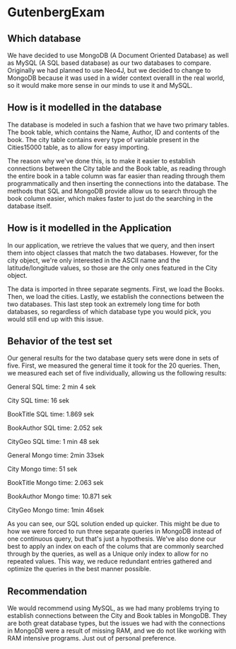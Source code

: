 # GutenbergExam
## Which database
We have decided to use MongoDB (A Document Oriented Database) as well as MySQL (A SQL based database) as our two databases to compare. Originally we had planned to use Neo4J, but we decided to change to MongoDB because it was used in a wider context overalll in the real world, so it would make more sense in our minds to use it and MySQL.

## How is it modelled in the database
The database is modeled in such a fashion that we have two primary tables. The book table, which contains the Name, Author, ID and contents of the book. The city table contains every type of variable present in the Cities15000 table, as to allow for easy importing.

The reason why we've done this, is to make it easier to establish connections between the City table and the Book table, as reading through the entire book in a table column was far easier than reading through them programmatically and then inserting the connections into the database. The methods that SQL and MongoDB provide allow us to search through the book column easier, which makes faster to just do the searching in the database itself.

## How is it modelled in the Application
In our application, we retrieve the values that we query, and then insert them into object classes that match the two databases. However, for the city object, we're only interested in the ASCII name and the latitude/longitude values, so those are the only ones featured in the City object.

The data is imported in three separate segments. First, we load the Books. Then, we load the cities. Lastly, we establish the connections between the two databases. This last step took an extremely long time for both databases, so regardless of which database type you would pick, you would still end up with this issue.

## Behavior of the test set
Our general results for the two database query sets were done in sets of five. First, we measured the general time it took for the 20 queries. Then, we measured each set of five individually, allowing us the following results:

General SQL time: 2 min 4 sek

City SQL time: 16 sek

BookTitle SQL time: 1.869 sek

BookAuthor SQL time: 2.052 sek

CityGeo SQL time: 1 min 48 sek


General Mongo time: 2min 33sek

City Mongo time: 51 sek

BookTitle Mongo time: 2.063 sek

BookAuthor Mongo time: 10.871 sek

CityGeo Mongo time: 1min 46sek


As you can see, our SQL solution ended up quicker. This might be due to how we were forced to run three separate queries in MongoDB instead of one continuous query, but that's just a hypothesis. We've also done our best to apply an index on each of the colums that are commonly searched through by the queries, as well as a Unique only index to allow for no repeated values. This way, we reduce redundant entries gathered and optimize the queries in the best manner possible.

## Recommendation
We would recommend using MySQL, as we had many problems trying to establish connections between the City and Book tables in MongoDB. They are both great database types, but the issues we had with the connections in MongoDB were a result of missing RAM, and we do not like working with RAM intensive programs. Just out of personal preference.
